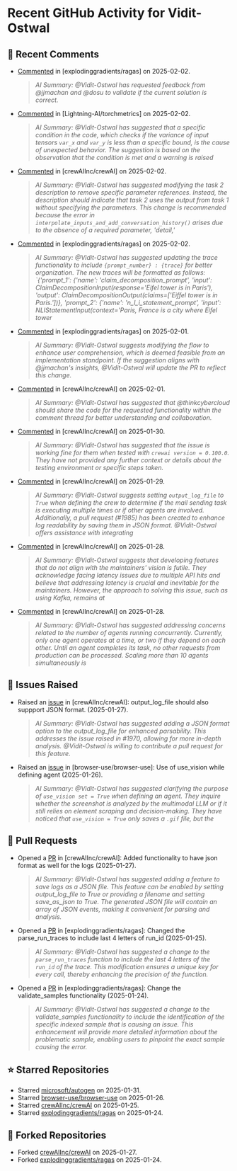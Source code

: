 # Recent GitHub Activity for Vidit-Ostwal

## 💬 Recent Comments
- [Commented](https://github.com/explodinggradients/ragas/issues/1868#issuecomment-2629482947) in [explodinggradients/ragas] on 2025-02-02.
  > *AI Summary: @Vidit-Ostwal has requested feedback from @jjmachan and @dosu to validate if the current solution is correct.*
- [Commented](https://github.com/Lightning-AI/torchmetrics/issues/2920#issuecomment-2629456251) in [Lightning-AI/torchmetrics] on 2025-02-02.
  > *AI Summary: @Vidit-Ostwal has suggested that a specific condition in the code, which checks if the variance of input tensors `var_x` and `var_y` is less than a specific bound, is the cause of unexpected behavior. The suggestion is based on the observation that the condition is met and a warning is raised*
- [Commented](https://github.com/crewAIInc/crewAI/issues/1977#issuecomment-2629395843) in [crewAIInc/crewAI] on 2025-02-02.
  > *AI Summary: @Vidit-Ostwal has suggested modifying the task 2 description to remove specific parameter references. Instead, the description should indicate that task 2 uses the output from task 1 without specifying the parameters. This change is recommended because the error in `interpolate_inputs_and_add_conversation_history()` arises due to the absence of a required parameter, 'detail,'*
- [Commented](https://github.com/explodinggradients/ragas/pull/1880#issuecomment-2629385607) in [explodinggradients/ragas] on 2025-02-02.
  > *AI Summary: @Vidit-Ostwal has suggested updating the trace functionality to include `{prompt_number} : {trace}` for better organization. The new traces will be formatted as follows: `{'prompt_1': {'name': 'claim_decomposition_prompt', 'input': ClaimDecompositionInput(response='Eifel tower is in Paris'), 'output': ClaimDecompositionOutput(claims=['Eiffel tower is in Paris.'])}, 'prompt_2': {'name': 'n_l_i_statement_prompt', 'input': NLIStatementInput(context='Paris, France is a city where Eifel tower*
- [Commented](https://github.com/explodinggradients/ragas/issues/1871#issuecomment-2628965465) in [explodinggradients/ragas] on 2025-02-01.
  > *AI Summary: @Vidit-Ostwal suggests modifying the flow to enhance user comprehension, which is deemed feasible from an implementation standpoint. If the suggestion aligns with @jjmachan's insights, @Vidit-Ostwal will update the PR to reflect this change.*
- [Commented](https://github.com/crewAIInc/crewAI/issues/2015#issuecomment-2628794304) in [crewAIInc/crewAI] on 2025-02-01.
  > *AI Summary: @Vidit-Ostwal has suggested that @thinkcybercloud should share the code for the requested functionality within the comment thread for better understanding and collaboration.*
- [Commented](https://github.com/crewAIInc/crewAI/issues/2005#issuecomment-2624920068) in [crewAIInc/crewAI] on 2025-01-30.
  > *AI Summary: @Vidit-Ostwal has suggested that the issue is working fine for them when tested with `crewai version = 0.100.0`. They have not provided any further context or details about the testing environment or specific steps taken.*
- [Commented](https://github.com/crewAIInc/crewAI/issues/1978#issuecomment-2621726512) in [crewAIInc/crewAI] on 2025-01-29.
  > *AI Summary: @Vidit-Ostwal suggests setting `output_log_file` to `True` when defining the crew to determine if the mail sending task is executing multiple times or if other agents are involved. Additionally, a pull request (#1985) has been created to enhance log readability by saving them in JSON format. @Vidit-Ostwal offers assistance with integrating*
- [Commented](https://github.com/crewAIInc/crewAI/issues/1989#issuecomment-2619935488) in [crewAIInc/crewAI] on 2025-01-28.
  > *AI Summary: @Vidit-Ostwal suggests that developing features that do not align with the maintainers' vision is futile. They acknowledge facing latency issues due to multiple API hits and believe that addressing latency is crucial and inevitable for the maintainers. However, the approach to solving this issue, such as using Kafka, remains at*
- [Commented](https://github.com/crewAIInc/crewAI/issues/1989#issuecomment-2619584422) in [crewAIInc/crewAI] on 2025-01-28.
  > *AI Summary: @Vidit-Ostwal has suggested addressing concerns related to the number of agents running concurrently. Currently, only one agent operates at a time, or two if they depend on each other. Until an agent completes its task, no other requests from production can be processed. Scaling more than 10 agents simultaneously is*

## 🐛 Issues Raised
- Raised an [issue](https://github.com/crewAIInc/crewAI/issues/1984) in [crewAIInc/crewAI]: output_log_file should also suppport JSON format. (2025-01-27).
  > *AI Summary: @Vidit-Ostwal has suggested adding a JSON format option to the output_log_file for enhanced parsability. This addresses the issue raised in #1970, allowing for more in-depth analysis. @Vidit-Ostwal is willing to contribute a pull request for this feature.*
- Raised an [issue](https://github.com/browser-use/browser-use/issues/407) in [browser-use/browser-use]: Use of use_vision while defining agent (2025-01-26).
  > *AI Summary: @Vidit-Ostwal has suggested clarifying the purpose of `use_vision set = True` when defining an agent. They inquire whether the screenshot is analyzed by the multimodal LLM or if it still relies on element scraping and decision-making. They have noticed that `use_vision = True` only saves a `.gif` file, but the*

## 🚀 Pull Requests
- Opened a [PR](https://github.com/crewAIInc/crewAI/pull/1985) in [crewAIInc/crewAI]: Added functionality to have json format as well for the logs (2025-01-27).
  > *AI Summary: @Vidit-Ostwal has suggested adding a feature to save logs as a JSON file. This feature can be enabled by setting output_log_file to True or providing a filename and setting save_as_json to True. The generated JSON file will contain an array of JSON events, making it convenient for parsing and analysis.*
- Opened a [PR](https://github.com/explodinggradients/ragas/pull/1880) in [explodinggradients/ragas]: Changed the parse_run_traces to include last 4 letters of run_id (2025-01-25).
  > *AI Summary: @Vidit-Ostwal has suggested a change to the `parse_run_traces` function to include the last 4 letters of the `run_id` of the trace. This modification ensures a unique key for every call, thereby enhancing the precision of the function.*
- Opened a [PR](https://github.com/explodinggradients/ragas/pull/1879) in [explodinggradients/ragas]: Change the validate_samples functionality (2025-01-24).
  > *AI Summary: @Vidit-Ostwal has suggested a change to the validate_samples functionality to include the identification of the specific indexed sample that is causing an issue. This enhancement will provide more detailed information about the problematic sample, enabling users to pinpoint the exact sample causing the error.*

## ⭐ Starred Repositories
- Starred [microsoft/autogen](https://github.com/microsoft/autogen) on 2025-01-31.
- Starred [browser-use/browser-use](https://github.com/browser-use/browser-use) on 2025-01-26.
- Starred [crewAIInc/crewAI](https://github.com/crewAIInc/crewAI) on 2025-01-25.
- Starred [explodinggradients/ragas](https://github.com/explodinggradients/ragas) on 2025-01-24.

## 🍴 Forked Repositories
- Forked [crewAIInc/crewAI](https://github.com/Vidit-Ostwal/crewAI) on 2025-01-27.
- Forked [explodinggradients/ragas](https://github.com/Vidit-Ostwal/ragas) on 2025-01-24.
